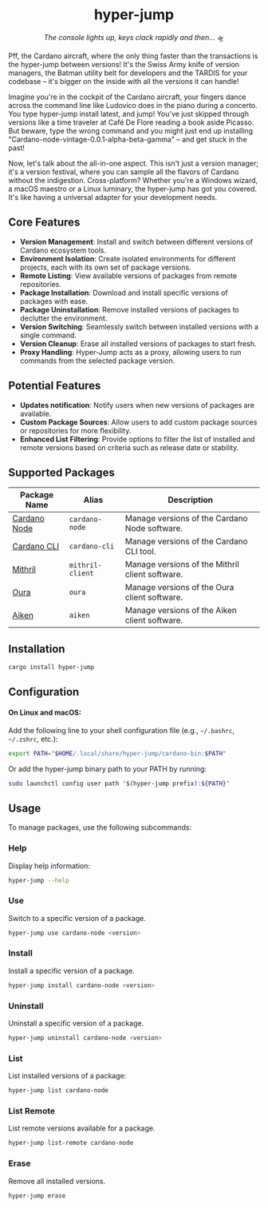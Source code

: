 <div align="center">

# hyper-jump

_The console lights up, keys clack rapidly and then..._ 🛸

</div>

Pff, the Cardano aircraft, where the only thing faster than the transactions is the hyper-jump between versions! It's the Swiss Army knife of version managers, the Batman utility belt for developers and the TARDIS for your codebase – it's bigger on the inside with all the versions it can handle!

Imagine you're in the cockpit of the Cardano aircraft, your fingers dance across the command line like Ludovico does in the piano during a concerto. You type hyper-jump install <package> latest, and jump! You've just skipped through versions like a time traveler at Café De Flore reading a book aside Picasso. But beware, type the wrong command and you might just end up installing "Cardano-node-vintage-0.0.1-alpha-beta-gamma" – and get stuck in the past!

Now, let's talk about the all-in-one aspect. This isn't just a version manager; it's a version festival, where you can sample all the flavors of Cardano without the indigestion. Cross-platform? Whether you're a Windows wizard, a macOS maestro or a Linux luminary, the hyper-jump has got you covered. It's like having a universal adapter for your development needs.

## Core Features

- **Version Management**: Install and switch between different versions of Cardano ecosystem tools.
- **Environment Isolation**: Create isolated environments for different projects, each with its own set of package versions.
- **Remote Listing**: View available versions of packages from remote repositories.
- **Package Installation**: Download and install specific versions of packages with ease.
- **Package Uninstallation**: Remove installed versions of packages to declutter the environment.
- **Version Switching**: Seamlessly switch between installed versions with a single command.
- **Version Cleanup**: Erase all installed versions of packages to start fresh.
- **Proxy Handling**: Hyper-Jump acts as a proxy, allowing users to run commands from the selected package version.

## Potential Features

- **Updates notification**: Notify users when new versions of packages are available.
- **Custom Package Sources**: Allow users to add custom package sources or repositories for more flexibility.
- **Enhanced List Filtering**: Provide options to filter the list of installed and remote versions based on criteria such as release date or stability.

## Supported Packages

| Package Name                                                  | Alias            | Description                                     |
| ------------------------------------------------------------- | ---------------- | ----------------------------------------------- |
| [Cardano Node](https://github.com/IntersectMBO/cardano-node)  | `cardano-node`   | Manage versions of the Cardano Node software.   |
| [Cardano CLI](https://github.com/cardano-scaling/cardano-cli) | `cardano-cli`    | Manage versions of the Cardano CLI tool.        |
| [Mithril](https://github.com/input-output-hk/mithril)         | `mithril-client` | Manage versions of the Mithril client software. |
| [Oura](https://github.com/txpipe/oura/tree/main)              | `oura`           | Manage versions of the Oura client software.    |
| [Aiken](https://github.com/aiken-lang/aiken)                  | `aiken`          | Manage versions of the Aiken client software.   |

## Installation

```bash
cargo install hyper-jump
```

## Configuration

#### On Linux and macOS:

Add the following line to your shell configuration file (e.g., `~/.bashrc`, `~/.zshrc`, etc.):

```bash
export PATH="$HOME/.local/share/hyper-jump/cardano-bin:$PATH"
```

Or add the hyper-jump binary path to your PATH by running:

```bash
sudo launchctl config user path "$(hyper-jump prefix):${PATH}"
```

## Usage

To manage packages, use the following subcommands:

### Help

Display help information:

```bash
hyper-jump --help
```

### Use

Switch to a specific version of a package.

```sh
hyper-jump use cardano-node <version>
```

### Install

Install a specific version of a package.

```sh
hyper-jump install cardano-node <version>
```

### Uninstall

Uninstall a specific version of a package.

```sh
hyper-jump uninstall cardano-node <version>
```

### List

List installed versions of a package:

```sh
hyper-jump list cardano-node
```

### List Remote

List remote versions available for a package.

```sh
hyper-jump list-remote cardano-node
```

### Erase

Remove all installed versions.

```sh
hyper-jump erase
```
